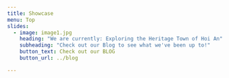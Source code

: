 ```yaml
---
title: Showcase
menu: Top
slides:
  - image: image1.jpg
    heading: "We are currently: Exploring the Heritage Town of Hoi An"
    subheading: "Check out our Blog to see what we've been up to!"
    button_text: Check out our BLOG
    button_url: ../blog

---
```

